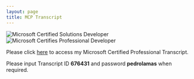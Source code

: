 ```yaml
---
layout: page
title: MCP Transcript
---
```

![Microsoft Certified Solutions Developer](wp-content/uploads/2016/02/MCSD.png)
![Microsoft Certifies Professional Developer](wp-content/uploads/2013/01/MCPD.png)

Please click [here](https://mcp.microsoft.com/authenticate/validatemcp.aspx) to access my Microsoft Certified Professional Transcript.

Please input Transcript ID **676431** and password **pedrolamas** when required.
